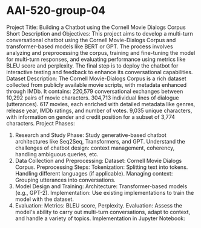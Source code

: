 # AAI-520-group-04
Project Title: Building a Chatbot using the Cornell Movie Dialogs Corpus
Short Description and Objectives:
This project aims to develop a multi-turn conversational chatbot using the Cornell Movie-Dialogs Corpus and transformer-based models like BERT or GPT. The process involves analyzing and preprocessing the corpus, training and fine-tuning the model for multi-turn responses, and evaluating performance using metrics like BLEU score and perplexity. The final step is to deploy the chatbot for interactive testing and feedback to enhance its conversational capabilities.  
Dataset Description:
The Cornell Movie-Dialogs Corpus is a rich dataset collected from publicly available movie scripts, with metadata enhanced through IMDb. It contains:
220,579 conversational exchanges between 10,292 pairs of movie characters.
304,713 individual lines of dialogue (utterances).
617 movies, each enriched with detailed metadata like genres, release year, IMDb ratings, and number of votes.
9,035 unique characters, with information on gender and credit position for a subset of 3,774 characters.
Project Phases:
1. Research and Study Phase:
Study generative-based chatbot architectures like Seq2Seq, Transformers, and GPT.
Understand the challenges of chatbot design: context management, coherency, handling ambiguous queries, etc.
2. Data Collection and Preprocessing:
Dataset: Cornell Movie Dialogs Corpus.
Preprocessing Steps:
Tokenization: Splitting text into tokens.
Handling different languages (if applicable).
Managing context: Grouping utterances into conversations.
3. Model Design and Training:
Architecture: Transformer-based models (e.g., GPT-2).
Implementation: Use existing implementations to train the model with the dataset.
4. Evaluation:
Metrics: BLEU score, Perplexity.
Evaluation: Assess the model's ability to carry out multi-turn conversations, adapt to context, and handle a variety of topics.
Implementation in Jupyter Notebook: